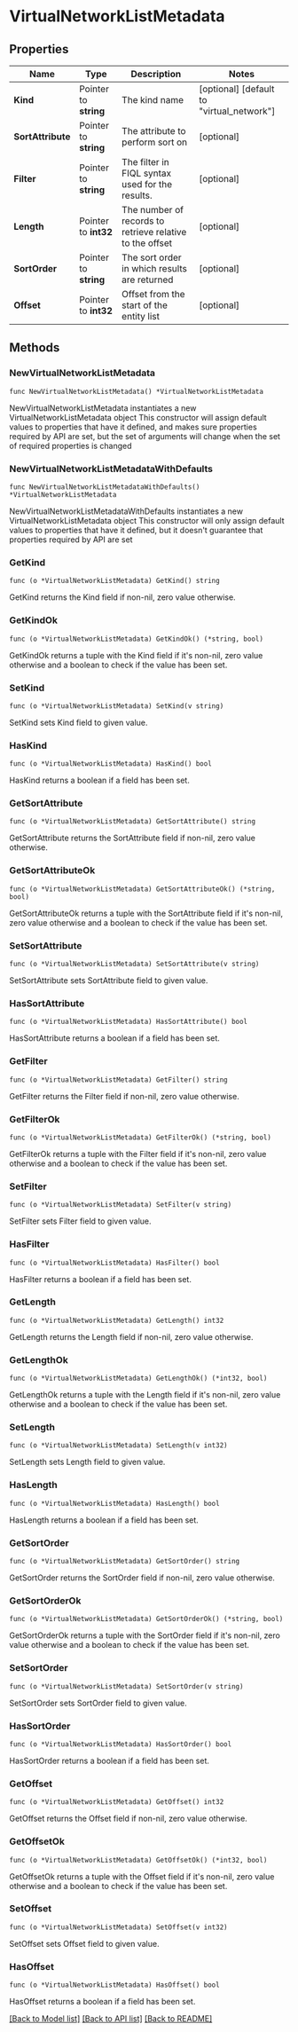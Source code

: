 # VirtualNetworkListMetadata

## Properties

Name | Type | Description | Notes
------------ | ------------- | ------------- | -------------
**Kind** | Pointer to **string** | The kind name | [optional] [default to "virtual_network"]
**SortAttribute** | Pointer to **string** | The attribute to perform sort on | [optional] 
**Filter** | Pointer to **string** | The filter in FIQL syntax used for the results. | [optional] 
**Length** | Pointer to **int32** | The number of records to retrieve relative to the offset | [optional] 
**SortOrder** | Pointer to **string** | The sort order in which results are returned | [optional] 
**Offset** | Pointer to **int32** | Offset from the start of the entity list | [optional] 

## Methods

### NewVirtualNetworkListMetadata

`func NewVirtualNetworkListMetadata() *VirtualNetworkListMetadata`

NewVirtualNetworkListMetadata instantiates a new VirtualNetworkListMetadata object
This constructor will assign default values to properties that have it defined,
and makes sure properties required by API are set, but the set of arguments
will change when the set of required properties is changed

### NewVirtualNetworkListMetadataWithDefaults

`func NewVirtualNetworkListMetadataWithDefaults() *VirtualNetworkListMetadata`

NewVirtualNetworkListMetadataWithDefaults instantiates a new VirtualNetworkListMetadata object
This constructor will only assign default values to properties that have it defined,
but it doesn't guarantee that properties required by API are set

### GetKind

`func (o *VirtualNetworkListMetadata) GetKind() string`

GetKind returns the Kind field if non-nil, zero value otherwise.

### GetKindOk

`func (o *VirtualNetworkListMetadata) GetKindOk() (*string, bool)`

GetKindOk returns a tuple with the Kind field if it's non-nil, zero value otherwise
and a boolean to check if the value has been set.

### SetKind

`func (o *VirtualNetworkListMetadata) SetKind(v string)`

SetKind sets Kind field to given value.

### HasKind

`func (o *VirtualNetworkListMetadata) HasKind() bool`

HasKind returns a boolean if a field has been set.

### GetSortAttribute

`func (o *VirtualNetworkListMetadata) GetSortAttribute() string`

GetSortAttribute returns the SortAttribute field if non-nil, zero value otherwise.

### GetSortAttributeOk

`func (o *VirtualNetworkListMetadata) GetSortAttributeOk() (*string, bool)`

GetSortAttributeOk returns a tuple with the SortAttribute field if it's non-nil, zero value otherwise
and a boolean to check if the value has been set.

### SetSortAttribute

`func (o *VirtualNetworkListMetadata) SetSortAttribute(v string)`

SetSortAttribute sets SortAttribute field to given value.

### HasSortAttribute

`func (o *VirtualNetworkListMetadata) HasSortAttribute() bool`

HasSortAttribute returns a boolean if a field has been set.

### GetFilter

`func (o *VirtualNetworkListMetadata) GetFilter() string`

GetFilter returns the Filter field if non-nil, zero value otherwise.

### GetFilterOk

`func (o *VirtualNetworkListMetadata) GetFilterOk() (*string, bool)`

GetFilterOk returns a tuple with the Filter field if it's non-nil, zero value otherwise
and a boolean to check if the value has been set.

### SetFilter

`func (o *VirtualNetworkListMetadata) SetFilter(v string)`

SetFilter sets Filter field to given value.

### HasFilter

`func (o *VirtualNetworkListMetadata) HasFilter() bool`

HasFilter returns a boolean if a field has been set.

### GetLength

`func (o *VirtualNetworkListMetadata) GetLength() int32`

GetLength returns the Length field if non-nil, zero value otherwise.

### GetLengthOk

`func (o *VirtualNetworkListMetadata) GetLengthOk() (*int32, bool)`

GetLengthOk returns a tuple with the Length field if it's non-nil, zero value otherwise
and a boolean to check if the value has been set.

### SetLength

`func (o *VirtualNetworkListMetadata) SetLength(v int32)`

SetLength sets Length field to given value.

### HasLength

`func (o *VirtualNetworkListMetadata) HasLength() bool`

HasLength returns a boolean if a field has been set.

### GetSortOrder

`func (o *VirtualNetworkListMetadata) GetSortOrder() string`

GetSortOrder returns the SortOrder field if non-nil, zero value otherwise.

### GetSortOrderOk

`func (o *VirtualNetworkListMetadata) GetSortOrderOk() (*string, bool)`

GetSortOrderOk returns a tuple with the SortOrder field if it's non-nil, zero value otherwise
and a boolean to check if the value has been set.

### SetSortOrder

`func (o *VirtualNetworkListMetadata) SetSortOrder(v string)`

SetSortOrder sets SortOrder field to given value.

### HasSortOrder

`func (o *VirtualNetworkListMetadata) HasSortOrder() bool`

HasSortOrder returns a boolean if a field has been set.

### GetOffset

`func (o *VirtualNetworkListMetadata) GetOffset() int32`

GetOffset returns the Offset field if non-nil, zero value otherwise.

### GetOffsetOk

`func (o *VirtualNetworkListMetadata) GetOffsetOk() (*int32, bool)`

GetOffsetOk returns a tuple with the Offset field if it's non-nil, zero value otherwise
and a boolean to check if the value has been set.

### SetOffset

`func (o *VirtualNetworkListMetadata) SetOffset(v int32)`

SetOffset sets Offset field to given value.

### HasOffset

`func (o *VirtualNetworkListMetadata) HasOffset() bool`

HasOffset returns a boolean if a field has been set.


[[Back to Model list]](../README.md#documentation-for-models) [[Back to API list]](../README.md#documentation-for-api-endpoints) [[Back to README]](../README.md)


